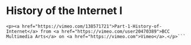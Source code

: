 # History of the Internet I

```iframe src="https://player.vimeo.com/video/138571721" width="640" height="400" frameborder="0" webkitallowfullscreen mozallowfullscreen allowfullscreen></iframe>
<p><a href="https://vimeo.com/138571721">Part-1-History-of-Internet</a> from <a href="https://vimeo.com/user20470389">BCC Multimedia Arts</a> on <a href="https://vimeo.com">Vimeo</a>.</p>```

